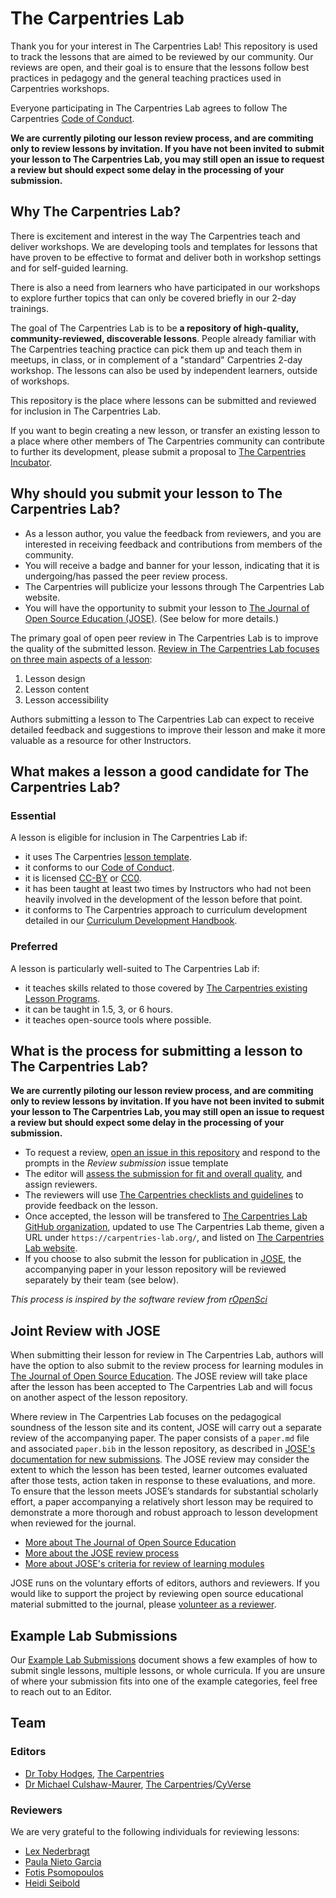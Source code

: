 # The Carpentries Lab

Thank you for your interest in The Carpentries Lab! This repository is used to track the lessons that are aimed to be reviewed by our
community. Our reviews are open, and their goal is to ensure that the lessons follow best practices in pedagogy and the general teaching practices
used in Carpentries workshops.

Everyone participating in The Carpentries Lab agrees to follow The Carpentries [Code of Conduct][coc].

**We are currently piloting our lesson review process, and are commiting only to review lessons by invitation. If you have not been invited to submit your lesson to The Carpentries Lab, you may still open an issue to request a review but should expect some delay in the processing of your submission.**


## Why The Carpentries Lab?

There is excitement and interest in the way The Carpentries teach and deliver workshops. We are developing tools and templates for lessons that have proven to be effective to format and deliver both in workshop settings and for self-guided learning.

There is also a need from learners who have participated in our workshops to explore further topics that can only be covered briefly in our 2-day trainings.

The goal of The Carpentries Lab is to be **a repository of high-quality, community-reviewed, discoverable lessons**. People already familiar with The Carpentries teaching practice can pick them up and teach them in meetups, in class, or in complement of a "standard" Carpentries 2-day workshop. The lessons can also be used by independent learners, outside of workshops.

This repository is the place where lessons can be submitted and reviewed for inclusion in The Carpentries Lab.

If you want to begin creating a new lesson, or transfer
an existing lesson to a place where other members of The Carpentries
community can contribute to further its development,
please submit a proposal to [The Carpentries Incubator][carpentries-incubator].


## Why should you submit your lesson to The Carpentries Lab?

* As a lesson author, you value the feedback from reviewers, and you are
  interested in receiving feedback and contributions from members of the
  community.
* You will receive a badge and banner for your lesson, indicating that
  it is undergoing/has passed the peer review process.
* The Carpentries will publicize your lessons through The Carpentries Lab
  website.
* You will have the opportunity to submit your lesson to [The Journal of Open Source Education (JOSE)][jose].
  (See below for more details.)

The primary goal of open peer review in The Carpentries Lab is to improve
the quality of the submitted lesson.
[Review in The Carpentries Lab focuses on three main aspects of a lesson][reviewer-guide]:

1. Lesson design
2. Lesson content
3. Lesson accessibility

Authors submitting a lesson to The Carpentries Lab can expect to receive
detailed feedback and suggestions to improve their lesson
and make it more valuable as a resource for other Instructors.


## What makes a lesson a good candidate for The Carpentries Lab?

### Essential

A lesson is eligible for inclusion in The Carpentries Lab if:

* it uses The Carpentries [lesson template][lesson-template].
* it conforms to our [Code of Conduct][coc].
* it is licensed [CC-BY][cc-by-human] or [CC0][cc0-human].
* it has been taught at least two times by Instructors who had not been heavily involved in the development of the lesson before that point.
* it conforms to The Carpentries approach to curriculum development detailed in our [Curriculum Development Handbook][cdh].

### Preferred

A lesson is particularly well-suited to The Carpentries Lab if:

* it teaches skills related to those covered by [The Carpentries existing Lesson Programs][lesson-programs].
* it can be taught in 1.5, 3, or 6 hours.
* it teaches open-source tools where possible.

## What is the process for submitting a lesson to The Carpentries Lab?

**We are currently piloting our lesson review process, and are commiting only to review lessons by invitation. If you have not been invited to submit your lesson to The Carpentries Lab, you may still open an issue to request a review but should expect some delay in the processing of your submission.**

* To request a review, [open an issue in this repository][new-issue] and respond to the prompts in the _Review submission_  issue template
* The editor will [assess the submission for fit and overall quality][editor-guide], and assign reviewers.
* The reviewers will use [The Carpentries checklists and guidelines][reviewer-guide] to provide feedback on the lesson.
* Once accepted, the lesson will be transfered to [The Carpentries Lab GitHub organization][lab-gh-org],
  updated to use The Carpentries Lab theme,
  given a URL under `https://carpentries-lab.org/`,
  and listed on [The Carpentries Lab website][lab-home].
* If you choose to also submit the lesson for publication in [JOSE][jose],
  the accompanying paper in your lesson repository will be reviewed separately
  by their team (see below).

_This process is inspired by the software review from [rOpenSci][ropensci]_


## Joint Review with JOSE

When submitting their lesson for review in The Carpentries Lab,
authors will have the option to also submit to the review process for
learning modules in [The Journal of Open Source Education][jose].
The JOSE review will take place after the lesson has been accepted to
The Carpentries Lab and will focus on another aspect of the lesson repository.

Where review in The Carpentries Lab focuses on the pedagogical soundness of
the lesson site and its content,
JOSE will carry out a separate review of the accompanying paper.
The paper consists of a `paper.md` file and associated `paper.bib` in the lesson repository,
as described in [JOSE's documentation for new submissions][jose-submission-guide].
The JOSE review may consider the extent to which the lesson has been tested,
learner outcomes evaluated after those tests, action taken in response to these evaluations, and more.
To ensure that the lesson meets JOSE’s standards for substantial scholarly effort,
a paper accompanying a relatively short lesson may be required to demonstrate
a more thorough and robust approach to lesson development when reviewed for the journal.

* [More about The Journal of Open Source Education][jose-about]
* [More about the JOSE review process][jose-review-process]
* [More about JOSE's criteria for review of learning modules][jose-review-criteria]

JOSE runs on the voluntary efforts of editors, authors and reviewers.
If you would like to support the project by reviewing
open source educational material submitted to the journal,
please [volunteer as a reviewer][jose-volunteer].

## Example Lab Submissions

Our [Example Lab Submissions][example-submissions] document shows a few examples of how to submit single lessons, multiple lessons, or whole curricula.
If you are unsure of where your submission fits into one of the example categories, feel free to reach out to an Editor.

## Team

### Editors

- [Dr Toby Hodges][toby], [The Carpentries][carpentries]
- [Dr Michael Culshaw-Maurer][michael], [The Carpentries][carpentries]/[CyVerse][cyverse]

### Reviewers

We are very grateful to the following individuals for reviewing lessons:

- [Lex Nederbragt](https://github.com/lexnederbragt)
- [Paula Nieto Garcia](https://github.com/PaulaNietoG)
- [Fotis Psomopoulos](https://github.com/fpsom)
- [Heidi Seibold](https://github.com/HeidiSeibold)



[carpentries]: https://carpentries.org/
[carpentries-incubator]: https://github.com/carpentries-incubator/proposals/blob/master/README.md
[cc0-human]: https://creativecommons.org/publicdomain/zero/1.0/
[cc-by-human]: https://creativecommons.org/licenses/by/4.0/
[cdh]: https://cdh.carpentries.org/
[coc]: https://docs.carpentries.org/topic_folders/policies/code-of-conduct.html#code-of-conduct-summary-view
[cyverse]: https://www.cyverse.org/
[editor-guide]: https://github.com/carpentries-lab/reviews/blob/main/docs/editor_guide.md
[example-submissions]: https://github.com/carpentries-lab/reviews/blob/main/docs/submission_examples.md
[jose]: https://jose.theoj.org/
[jose-about]: https://jose.theoj.org/about
[jose-review-criteria]: https://openjournals.readthedocs.io/en/jose/review_criteria.html#specific-requirements-for-learning-modules
[jose-review-process]: https://openjournals.readthedocs.io/en/jose/submitting.html#the-review-process
[jose-submission-guide]: https://openjournals.readthedocs.io/en/jose/submitting.html#how-to-prepare-a-learning-module-submission
[jose-volunteer]: https://jose.theoj.org/reviewer-signup.html
[lab-gh-org]: https://github.com/carpentries-lab/
[lab-home]: https://carpentries-lab.org/
[lesson-programs]: https://carpentries.org/workshops-curricula/
[lesson-template]: https://github.com/carpentries/styles
[michael]: https://github.com/MCMaurer
[new-issue]: https://github.com/carpentries-lab/reviews/issues/new?assignees=&labels=new-submission&template=submission.md&title=%5BREV%5D%3A+
[reviewer-guide]: https://github.com/carpentries-lab/reviews/blob/main/docs/reviewer_guide.md
[ropensci]: https://ropensci.org/
[toby]: https://github.com/tobyhodges
